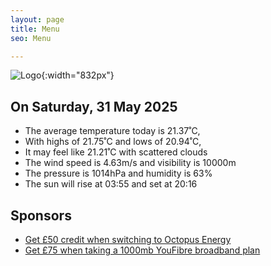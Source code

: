 ```yaml
---
layout: page
title: Menu
seo: Menu

---
```


![Logo](/images/logo.jpg){:width="832px"}

<!-- weather_marker starts -->
## On Saturday, 31 May 2025

- The average temperature today is 21.37˚C,
- With highs of 21.75˚C and lows of 20.94˚C,
- It may feel like 21.21˚C with scattered clouds
- The wind speed is 4.63m/s and visibility is 10000m
- The pressure is 1014hPa and humidity is 63%
- The sun will rise at 03:55 and set at 20:16

<!-- weather_marker ends -->

## Sponsors

- [Get £50 credit when switching to Octopus Energy](https://bit.ly/3oD1nnS)
- [Get £75 when taking a 1000mb YouFibre broadband plan](https://aklam.io/91zWhU?)
